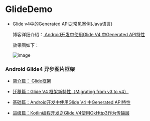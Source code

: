# GlideDemo

- Glide v4中的Generated API之常见案例(Java语言)

   博客详细介绍：[ Android开发中使用Glide V4 中Generated API特性](http://blog.csdn.net/hexingen/article/details/72579529)

   效果图如下：

   ![image](http://img.blog.csdn.net/20170520155143988?watermark/2/text/aHR0cDovL2Jsb2cuY3Nkbi5uZXQvaGV4aW5nZW4=/font/5a6L5L2T/fontsize/400/fill/I0JBQkFCMA==/dissolve/70/gravity/SouthEast)

### **Android Glide4 异步图片框架**

- [简介篇： Glide框架](http://blog.csdn.net/hexingen/article/details/72577453)

- [迁移篇：Glide V4 框架新特性（Migrating from v3 to v4）](http://blog.csdn.net/hexingen/article/details/72578066)

- [基础篇：Android开发中使用Glide V4 中Generated API特性](http://blog.csdn.net/hexingen/article/details/72579529)

- [进级篇：Kotlin编程开发之Glide V4使用OkHttp3作为传输层](http://blog.csdn.net/hexingen/article/details/76422241)

